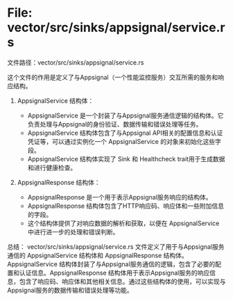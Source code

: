 # File: vector/src/sinks/appsignal/service.rs

文件路径：vector/src/sinks/appsignal/service.rs

这个文件的作用是定义了与Appsignal（一个性能监控服务）交互所需的服务和响应结构。

1. AppsignalService 结构体：
   - AppsignalService 是一个封装了与Appsignal服务通信逻辑的结构体。它负责处理与Appsignal的身份验证、数据传输和错误处理等任务。
   - AppsignalService 结构体包含了与Appsignal API相关的配置信息和认证凭证等，可以通过实例化一个 AppsignalService 的对象来初始化这些字段。
   - AppsignalService 结构体实现了 Sink 和 Healthcheck trait用于生成数据和进行健康检查。

2. AppsignalResponse 结构体：
   - AppsignalResponse 是一个用于表示Appsignal服务响应的结构体。
   - AppsignalResponse 结构体包含了HTTP响应码、响应体和一些附加信息的字段。
   - 这个结构体提供了对响应数据的解析和获取，以便在 AppsignalService 中进行进一步的处理和错误判断。

总结：
vector/src/sinks/appsignal/service.rs 文件定义了用于与Appsignal服务通信的 AppsignalService 结构体和 AppsignalResponse 结构体。AppsignalService 结构体封装了与Appsignal服务通信的逻辑，包含了必要的配置和认证信息。AppsignalResponse 结构体用于表示Appsignal服务的响应信息，包含了响应码、响应体和其他相关信息。通过这些结构体的使用，可以实现与Appsignal服务的数据传输和错误处理等功能。

